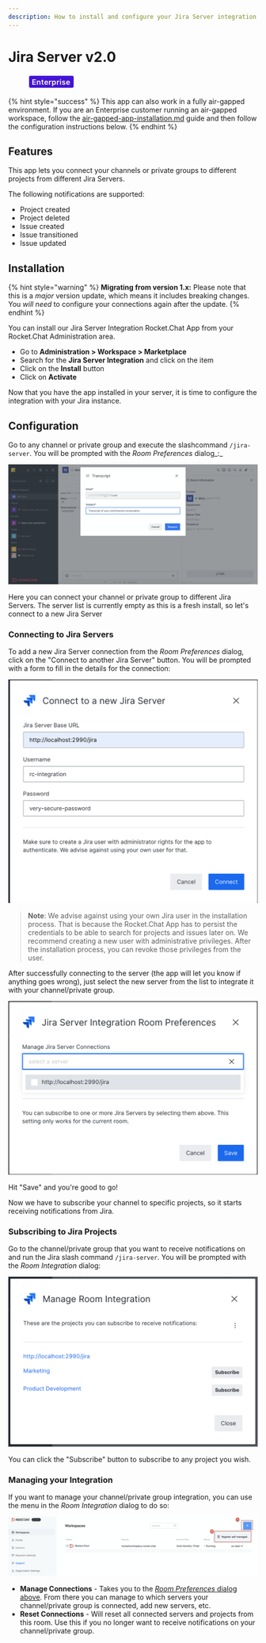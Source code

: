 ```yaml
---
description: How to install and configure your Jira Server integration with Rocket.Chat
---
```


# Jira Server v2.0

<figure><img src="../../../../.gitbook/assets/2021-06-10_22-31-38 (3) (3) (3) (3) (3) (3) (3) (3) (3) (2) (3) (1) (1) (1) (1) (2) (1) (1) (1) (1) (1) (1) (4) (1) (1) (1) (1) (1) (1) (1) (34).jpg" alt=""><figcaption></figcaption></figure>

{% hint style="success" %}
This app can also work in a fully air-gapped environment. If you are an Enterprise customer running an air-gapped workspace, follow the [air-gapped-app-installation.md](../../../../setup-and-configure/rocket.chat-air-gapped-deployment/air-gapped-app-installation.md "mention") guide and then follow the configuration instructions below.
{% endhint %}

## Features

This app lets you connect your channels or private groups to different projects from different Jira Servers.

The following notifications are supported:

* Project created
* Project deleted
* Issue created
* Issue transitioned
* Issue updated

## Installation

{% hint style="warning" %}
**Migrating from version 1.x:** Please note that this is a _major_ version update, which means it includes breaking changes. You _will need_ to configure your connections again after the update.
{% endhint %}

You can install our Jira Server Integration Rocket.Chat App from your Rocket.Chat Administration area.

* Go to **Administration > Workspace > Marketplace**
* Search for the **Jira Server Integration** and click on the item
* Click on the **Install** button
* Click on **Activate**

Now that you have the app installed in your server, it is time to configure the integration with your Jira instance.

## Configuration

Go to any channel or private group and execute the slashcommand `/jira-server`. You will be prompted with the _Room Preferences_ dialog\_:\_

![Room Preferences dialog](<../../../../.gitbook/assets/image (314).png>)

Here you can connect your channel or private group to different Jira Servers. The server list is currently empty as this is a fresh install, so let's connect to a new Jira Server

### Connecting to Jira Servers

To add a new Jira Server connection from the _Room Preferences_ dialog, click on the "Connect to another Jira Server" button. You will be prompted with a form to fill in the details for the connection:

![New Jira Server form](<../../../../.gitbook/assets/image (1072).png>)

> **Note**: We advise against using your own Jira user in the installation process. That is because the Rocket.Chat App has to persist the credentials to be able to search for projects and issues later on. We recommend creating a new user with administrative privileges. After the installation process, you can revoke those privileges from the user.

After successfully connecting to the server (the app will let you know if anything goes wrong), just select the new server from the list to integrate it with your channel/private group.

![Select the new server to integrate with it](<../../../../.gitbook/assets/image (1127).png>)

Hit "Save" and you're good to go!

Now we have to subscribe your channel to specific projects, so it starts receiving notifications from Jira.

### Subscribing to Jira Projects

Go to the channel/private group that you want to receive notifications on and run the Jira slash command `/jira-server`. You will be prompted with the _Room Integration_ dialog:

![Room Integration dialog](<../../../../.gitbook/assets/image (902).png>)

You can click the "Subscribe" button to subscribe to any project you wish.

### Managing your Integration

If you want to manage your channel/private group integration, you can use the menu in the _Room Integration_ dialog to do so:

![Room Integration dialog menu](<../../../../.gitbook/assets/image (84).png>)

* **Manage Connections** - Takes you to the [_Room Preferences_ dialog above](jira-server-v2.0.md#configuration). From there you can manage to which servers your channel/private group is connected, add new servers, etc.
* **Reset Connections** - Will reset all connected servers and projects from this room. Use this if you no longer want to receive notifications on your channel/private group.
